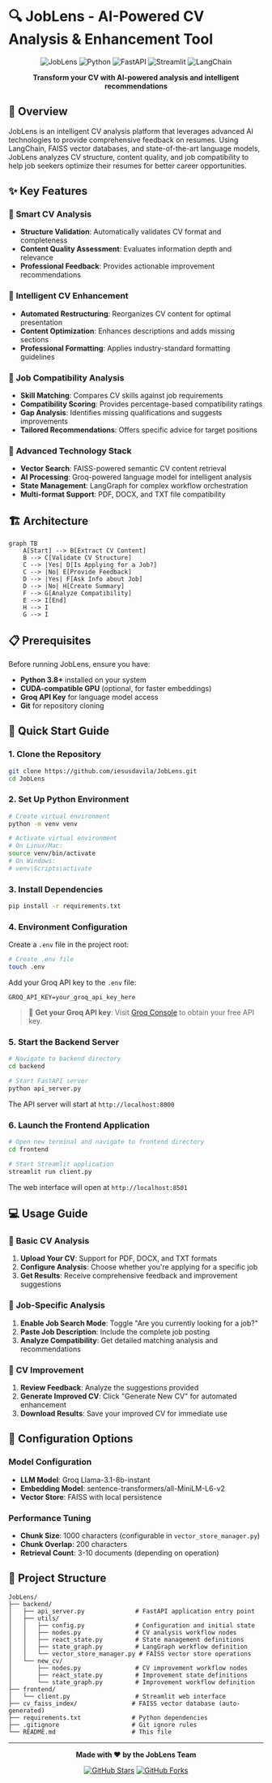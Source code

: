 # 🔍 JobLens - AI-Powered CV Analysis & Enhancement Tool

<div align="center">

![JobLens](https://img.shields.io/badge/JobLens-CV%20Analysis-blue?style=for-the-badge)
![Python](https://img.shields.io/badge/Python-3.8%2B-green?style=for-the-badge&logo=python)
![FastAPI](https://img.shields.io/badge/FastAPI-0.104.1-teal?style=for-the-badge&logo=fastapi)
![Streamlit](https://img.shields.io/badge/Streamlit-1.28.0-red?style=for-the-badge&logo=streamlit)
![LangChain](https://img.shields.io/badge/LangChain-Latest-purple?style=for-the-badge)

**Transform your CV with AI-powered analysis and intelligent recommendations**

</div>

## 🌟 Overview

JobLens is an intelligent CV analysis platform that leverages advanced AI technologies to provide comprehensive feedback on resumes. Using LangChain, FAISS vector databases, and state-of-the-art language models, JobLens analyzes CV structure, content quality, and job compatibility to help job seekers optimize their resumes for better career opportunities.

## ✨ Key Features

### 🎯 **Smart CV Analysis**
- **Structure Validation**: Automatically validates CV format and completeness
- **Content Quality Assessment**: Evaluates information depth and relevance
- **Professional Feedback**: Provides actionable improvement recommendations

### 🔄 **Intelligent CV Enhancement**
- **Automated Restructuring**: Reorganizes CV content for optimal presentation
- **Content Optimization**: Enhances descriptions and adds missing sections
- **Professional Formatting**: Applies industry-standard formatting guidelines

### 🎪 **Job Compatibility Analysis**
- **Skill Matching**: Compares CV skills against job requirements
- **Compatibility Scoring**: Provides percentage-based compatibility ratings
- **Gap Analysis**: Identifies missing qualifications and suggests improvements
- **Tailored Recommendations**: Offers specific advice for target positions

### 🚀 **Advanced Technology Stack**
- **Vector Search**: FAISS-powered semantic CV content retrieval
- **AI Processing**: Groq-powered language model for intelligent analysis
- **State Management**: LangGraph for complex workflow orchestration
- **Multi-format Support**: PDF, DOCX, and TXT file compatibility

## 🏗️ Architecture

```mermaid
graph TB
    A[Start] --> B[Extract CV Content]
    B --> C[Validate CV Structure]
    C --> |Yes| D[Is Applying for a Job?]
    C --> |No| E[Provide Feedback]
    D --> |Yes| F[Ask Info about Job]
    D --> |No| H[Create Summary]
    F --> G[Analyze Compatibility]
    E --> I[End]
    H --> I
    G --> I
```

## 📋 Prerequisites

Before running JobLens, ensure you have:

- **Python 3.8+** installed on your system
- **CUDA-compatible GPU** (optional, for faster embeddings)
- **Groq API Key** for language model access
- **Git** for repository cloning

## 🚀 Quick Start Guide

### 1. Clone the Repository

```bash
git clone https://github.com/iesusdavila/JobLens.git
cd JobLens
```

### 2. Set Up Python Environment

```bash
# Create virtual environment
python -m venv venv

# Activate virtual environment
# On Linux/Mac:
source venv/bin/activate
# On Windows:
# venv\Scripts\activate
```

### 3. Install Dependencies

```bash
pip install -r requirements.txt
```

### 4. Environment Configuration

Create a `.env` file in the project root:

```bash
# Create .env file
touch .env
```

Add your Groq API key to the `.env` file:

```env
GROQ_API_KEY=your_groq_api_key_here
```

> 📝 **Get your Groq API key**: Visit [Groq Console](https://console.groq.com/keys) to obtain your free API key.

### 5. Start the Backend Server

```bash
# Navigate to backend directory
cd backend

# Start FastAPI server
python api_server.py
```

The API server will start at `http://localhost:8000`

### 6. Launch the Frontend Application

```bash
# Open new terminal and navigate to frontend directory
cd frontend

# Start Streamlit application
streamlit run client.py
```

The web interface will open at `http://localhost:8501`

## 💻 Usage Guide

### 📄 **Basic CV Analysis**

1. **Upload Your CV**: Support for PDF, DOCX, and TXT formats
2. **Configure Analysis**: Choose whether you're applying for a specific job
3. **Get Results**: Receive comprehensive feedback and improvement suggestions

### 🎯 **Job-Specific Analysis**

1. **Enable Job Search Mode**: Toggle "Are you currently looking for a job?"
2. **Paste Job Description**: Include the complete job posting
3. **Analyze Compatibility**: Get detailed matching analysis and recommendations

### 🔄 **CV Improvement**

1. **Review Feedback**: Analyze the suggestions provided
2. **Generate Improved CV**: Click "Generate New CV" for automated enhancement
3. **Download Results**: Save your improved CV for immediate use

## 🔧 Configuration Options

### Model Configuration
- **LLM Model**: Groq Llama-3.1-8b-instant
- **Embedding Model**: sentence-transformers/all-MiniLM-L6-v2
- **Vector Store**: FAISS with local persistence

### Performance Tuning
- **Chunk Size**: 1000 characters (configurable in `vector_store_manager.py`)
- **Chunk Overlap**: 200 characters
- **Retrieval Count**: 3-10 documents (depending on operation)

## 📁 Project Structure

```
JobLens/
├── backend/
│   ├── api_server.py              # FastAPI application entry point
│   ├── utils/
│   │   ├── config.py              # Configuration and initial state
│   │   ├── nodes.py               # CV analysis workflow nodes
│   │   ├── react_state.py         # State management definitions
│   │   ├── state_graph.py         # LangGraph workflow definition
│   │   └── vector_store_manager.py # FAISS vector store operations
│   └── new_cv/
│       ├── nodes.py               # CV improvement workflow nodes
│       ├── react_state.py         # Improvement state definitions
│       └── state_graph.py         # Improvement workflow definition
├── frontend/
│   └── client.py                  # Streamlit web interface
├── cv_faiss_index/               # FAISS vector database (auto-generated)
├── requirements.txt              # Python dependencies
├── .gitignore                    # Git ignore rules
└── README.md                     # This file
```

---

<div align="center">

**Made with ❤️ by the JobLens Team**

[![GitHub Stars](https://img.shields.io/github/stars/iesusdavila/JobLens?style=social)](https://github.com/iesusdavila/JobLens)
[![GitHub Forks](https://img.shields.io/github/forks/iesusdavila/JobLens?style=social)](https://github.com/iesusdavila/JobLens)

</div>